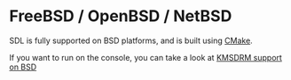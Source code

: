 # FreeBSD / OpenBSD / NetBSD

SDL is fully supported on BSD platforms, and is built using [CMake](README-cmake.md).

If you want to run on the console, you can take a look at [KMSDRM support on BSD](README-kmsbsd.md)

